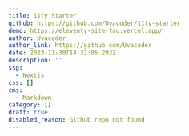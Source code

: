 ```yaml
---
title: 11ty Starter
github: https://github.com/Uvacoder/11ty-starter
demo: https://eleventy-site-tau.vercel.app/
author: Uvacoder
author_link: https://github.com/Uvacoder
date: 2023-11-30T14:32:05.293Z
description: ''
ssg:
  - Nextjs
css: []
cms:
  - Markdown
category: []
draft: true
disabled_reason: Github repo not found
---
```

